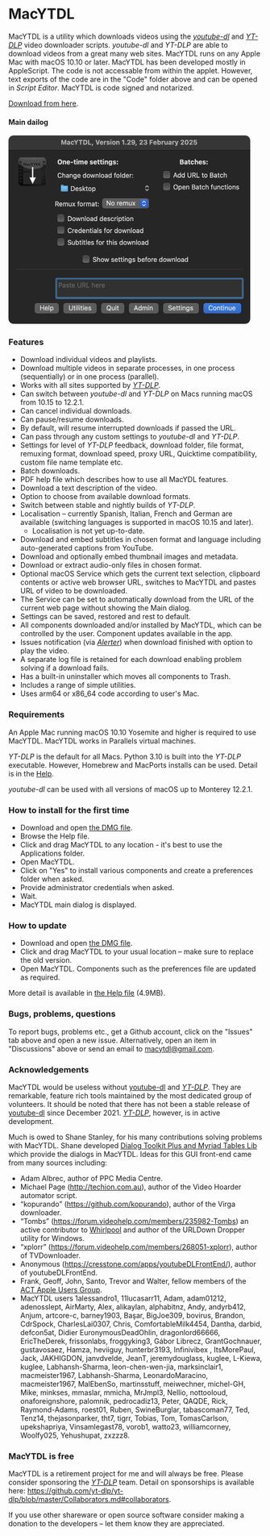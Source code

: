 # MacYTDL

MacYTDL is a utility which downloads videos using the [_youtube-dl_](https://github.com/ytdl-org/youtube-dl) and [_YT-DLP_](https://github.com/yt-dlp/yt-dlp) video downloader scripts. _youtube-dl_ and _YT-DLP_ are able to download videos from a great many web sites. MacYTDL runs on any Apple Mac with macOS 10.10 or later. MacYTDL has been developed mostly in AppleScript. The code is not accessable from within the applet. However, text exports of the code are in the "Code" folder above and can be opened in _Script Editor_. MacYTDL is code signed and notarized.

[Download from here](https://github.com/section83/MacYTDL/releases/download/1.29.1/MacYTDL-v1.29.1.dmg).

#### Main dailog

<img src="https://github.com/section83/MacYTDL/blob/master/Images/Main.png" width="480" height="374">

### Features

* Download individual videos and playlists.
* Download multiple videos in separate processes, in one process (sequentially) or in one process (parallel).
* Works with all sites supported by [_YT-DLP_](https://github.com/yt-dlp/yt-dlp).
* Can switch between _youtube-dl_ and _YT-DLP_ on Macs running macOS from 10.15 to 12.2.1.
* Can cancel individual downloads.
* Can pause/resume downloads.
* By default, will resume interrupted downloads if passed the URL.
* Can pass through any custom settings to _youtube-dl_ and _YT-DLP_.
* Settings for level of _YT-DLP_ feedback, download folder, file format, remuxing format, download speed, proxy URL, Quicktime compatibility, custom file name template etc.
* Batch downloads.
* PDF help file which describes how to use all MacYDL features.
* Download a text description of the video.
* Option to choose from available download formats.
* Switch between stable and nightly builds of _YT-DLP_.
* Localisation – currently Spanish, Italian, French and German are available (switching languages is supported in macOS 10.15 and later).
  * Localisation is not yet up-to-date.
* Download and embed subtitles in chosen format and language including auto-generated captions from YouTube.
* Download and optionally embed thumbnail images and metadata.
* Download or extract audio-only files in chosen format.
* Optional macOS Service which gets the current text selection, clipboard contents or active web browser URL, switches to MacYTDL and pastes URL of video to be downloaded.
* The Service can be set to automatically download from the URL of the current web page without showing the Main dialog.
* Settings can be saved, restored and rest to default.
* All components downloaded and/or installed by MacYTDL, which can be controlled by the user. Component updates available in the app.
* Issues notification (via [*Alerter*](https://github.com/vjeantet/alerter)) when download finished with option to play the video.
* A separate log file is retained for each download enabling problem solving if a download fails.
* Has a built-in uninstaller which moves all components to Trash.
* Includes a range of simple utilities.
* Uses arm64 or x86_64 code according to user's Mac.

### Requirements

An Apple Mac running macOS 10.10 Yosemite and higher is required to use MacYTDL. MacYTDL works in Parallels virtual machines.

_YT-DLP_ is the default for all Macs. Python 3.10 is built into the _YT-DLP_ executable. However, Homebrew and MacPorts installs can be used. Detail is in the [Help](https://github.com/section83/MacYTDL/blob/master/Help.pdf).

_youtube-dl_ can be used with all versions of macOS up to Monterey 12.2.1.

### How to install for the first time

* Download and open [the DMG file](https://github.com/section83/MacYTDL/releases/download/1.29.1/MacYTDL-v1.29.1.dmg).
* Browse the Help file.
* Click and drag MacYTDL to any location - it's best to use the Applications folder.
* Open MacYTDL.
* Click on "Yes" to install various components and create a preferences folder when asked.
* Provide administrator credentials when asked.
* Wait.
* MacYTDL main dialog is displayed.

### How to update

* Download and open [the DMG file](https://github.com/section83/MacYTDL/releases/download/1.29.1/MacYTDL-v1.29.1.dmg).
* Click and drag MacYTDL to your usual location – make sure to replace the old version.
* Open MacYTDL. Components such as the preferences file are updated as required.

More detail is available in [the Help file](https://github.com/section83/MacYTDL/blob/master/Help.pdf) (4.9MB).

### Bugs, problems, questions
To report bugs, problems etc., get a Github account, click on the "Issues" tab above and open a new issue.  Alternatively, open an item in "Discussions" above or send an email to macytdl@gmail.com.

### Acknowledgements

MacYTDL would be useless without [youtube-dl](https://github.com/ytdl-org/youtube-dl) and [_YT-DLP_](https://github.com/yt-dlp/yt-dlp). They are remarkable, feature rich tools maintained by the most dedicated group of volunteers. It should be noted that there has not been a stable release of [youtube-dl](https://github.com/ytdl-org/youtube-dl) since December 2021. [_YT-DLP_](https://github.com/yt-dlp/yt-dlp), however, is in active development.

Much is owed to Shane Stanley, for his many contributions solving problems with MacYTDL. Shane developed [Dialog Toolkit Plus and Myriad Tables Lib](https://latenightsw.com/support/freeware/) which provide the dialogs in MacYTDL. Ideas for this GUI front-end came from many sources including:

* Adam Albrec, author of PPC Media Centre.
* Michael Page (http://techion.com.au), author of the Video Hoarder automator script.
* “kopurando” (https://github.com/kopurando), author of the Virga downloader.
* “Tombs” (https://forum.videohelp.com/members/235982-Tombs) an active contributor to [Whirlpool](www.whirlpool.net.au) and author of the URLDown Dropper utility for Windows.
* “xplorr” (https://forum.videohelp.com/members/268051-xplorr), author of TVDownloader.
* Anonymous (https://cresstone.com/apps/youtubeDLFrontEnd/), author of youtubeDLFrontEnd.
* Frank, Geoff, John, Santo, Trevor and Walter, fellow members of the [ACT Apple Users Group](https://www.actapple.org.au).
* MacYTDL users 1alessandro1, 11lucasarr11, Adam, adam01212, adenosslept, AirMarty, Alex, alikaylan, alphabitnz, Andy, andyrb412, Anjum, artcore-c, barney1903, Başar, BigJoe309, bovirus, Brandon, CdrSpock, CharlesLai0307, Chris, ComfortableMilk4454, Dantha, darbid, defcon5at, Didier EuronymousDeadOhlin, dragonlord66666, EricTheDerek, frissonlabs, froggyking3, Gábor Librecz, GrantGochnauer, gustavosaez, Hamza, heviiguy, hunterbr3193, Infinivibex , ItsMorePaul, Jack, JAKHIGDON, janvdvelde, JeanT, jeremydouglass, kuglee, L-Kiewa, kuglee, Labhansh-Sharma, leon-chen-wen-jia, marksinclair1, macmeister1967, Labhansh-Sharma, LeonardoMaracino, macmeister1967, MalEbenSo, martinsstuff, meiwechner, michel-GH, Mike, minkses, mmaslar, mmicha, MrJmpl3, Nellio, nottooloud, onaforeignshore, palomnik, pedrocadiz13, Peter, QAQDE, Rick, Raymond-Adams, roest01, Ruben, SwineBurglar, tabascoman77, Ted, Tenz14, thejasonparker, tht7, tigrr, Tobias, Tom, TomasCarlson, upekshapriya, Vinsamlegast78, vorob1, watto23, williamcorney, Woolfy025, Yehushupat, zxzzz8.

### MacYTDL is free

MacYTDL is a retirement project for me and will always be free. Please consider sponsoring the [_YT-DLP_](https://github.com/yt-dlp/yt-dlp) team. Detail on sponsorships is available here: https://github.com/yt-dlp/yt-dlp/blob/master/Collaborators.md#collaborators.

If you use other shareware or open source software consider making a donation to the developers – let them know they are appreciated.
